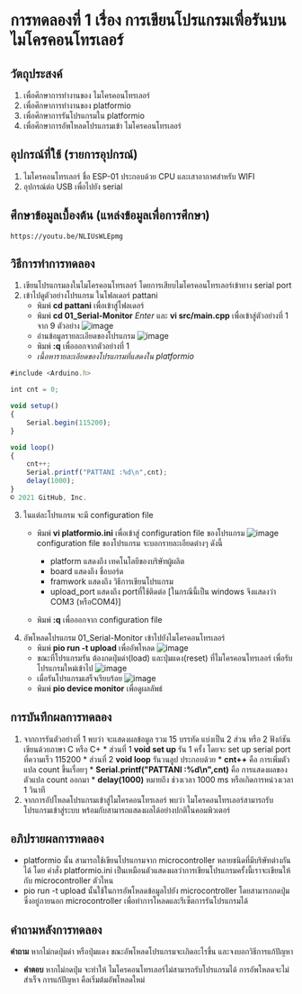 # การทดลองที่ 1 เรื่อง การเขียนโปรแกรมเพื่อรันบนไมโครคอนโทรเลอร์

##  วัตถุประสงค์
  1. เพื่อศึกษาการทำงานของ ไมโครคอนโทรเลอร์
  2. เพื่อศึกษาการทำงานของ platformio
  3. เพื่อศึกษาการรันโปรแกรมใน platformio
  4. เพื่อศึกษาการอัพโหลดโปรแกรมเข้า ไมโครคอนโทรเลอร์
  
##  อุปกรณ์ที่ใช้ (รายการอุปกรณ์)
  1. ไมโครคอนโทรเลอร์ ชื่อ ESP-01 ประกอบด้วย CPU และเสาอากาศสำหรับ WIFI
  2. อุปกรณ์ต่อ USB เพื่อไปยัง serial

##  ศึกษาข้อมูลเบื้องต้น (แหล่งข้อมูลเพื่อการศึกษา)
    https://youtu.be/NLIUsWLEpmg

##  วิธีการทำการทดลอง
  1. เขียนโปรแกรมลงในไมโครคอนโทรเลอร์ โดยการเสียบไมโครคอนโทรเลอร์เข้าทาง serial port
  2. เข้าไปดูตัวอย่างโปรแกรม ในโฟลเดอร์ pattani
      - พิมพ์ **cd pattani** เพื่อเข้าสู่โฟลเดอร์
      - พิมพ์ **cd 01_Serial-Monitor** *Enter* และ **vi src/main.cpp** เพื่อเข้าสู่ตัวอย่างที่ 1 จาก 9 ตัวอย่าง
      ![image](https://user-images.githubusercontent.com/80879429/112097457-a30f1600-8bd2-11eb-88e4-cbac8f414bb3.jpg)
      - อ่านข้อมูลรายละเอียดของโปรแกรม
      ![image](https://user-images.githubusercontent.com/80879429/112097638-f84b2780-8bd2-11eb-9a2d-d2e3cc8a6ab2.jpg)
      - พิมพ์ **:q** เพื่อออกจากตัวอย่างที่ 1
      - *เนื้อหารายละเอียดของโปรแกรมที่แสดงใน platformio*
```javascript
#include <Arduino.h>

int cnt = 0;

void setup()
{
	Serial.begin(115200);
}

void loop()
{
	cnt++;
	Serial.printf("PATTANI :%d\n",cnt);
	delay(1000);
}
© 2021 GitHub, Inc.
```
  3. ในแต่ละโปรแกรม จะมี configuration file
      - พิมพ์ **vi platformio.ini** เพื่อเข้าสู่ configuration file ของโปรแกรม
      ![image](https://user-images.githubusercontent.com/80879429/112097678-06994380-8bd3-11eb-8312-ac04a47d448c.jpg)
        configuration file ของโปรแกรม จะบอกรายละเอียดต่างๆ ดังนี้
        * platform แสดงถึง เทคโนโลยีของบริษัทผู้ผลิต
        * board แสดงถึง ชื่อบอร์ด
        * framwork แสดงถึง วิธีการเขียนโปรแกรม
        * upload_port แสดงถึง portที่ใช้ติดต่อ  [ในกรณีนี้เป็น windows จึงแสดงว่า COM3 (หรือCOM4)]
      
      - พิมพ์ **:q** เพื่อออกจาก configuration file
  4. อัพโหลดโปรแกรม 01_Serial-Monitor เข้าไปยังไมโครคอนโทรเลอร์ 
      - พิมพ์ **pio run -t upload** เพื่ออัพโหลด
      ![image](https://user-images.githubusercontent.com/80879429/112097793-3c3e2c80-8bd3-11eb-996e-32ca2630c4d9.jpg)
      - ขณะที่โปรแกรมรัน ต้องกดปุ่มดำ(load)  และปุ่มแดง(reset) ที่ไมโครคอนโทรเลอร์ เพื่อรับโปรแกรมใหม่เข้าไป
      ![image](https://user-images.githubusercontent.com/80879429/112098051-b53d8400-8bd3-11eb-81a0-603bb97c49a6.png)
      - เมื่อรันโปรแกรมเสร็จเรียบร้อย
      ![image](https://user-images.githubusercontent.com/80879429/112096308-9db0cc00-8bd0-11eb-8e18-ad50c46ef244.png)
      - พิมพ์ **pio device monitor** เพื่อดูผลลัพธ์

##  การบันทึกผลการทดลอง
  1. จากการรันตัวอย่างที่ 1 พบว่า จะแสดงผลข้อมูล รวม 15 บรรทัด แบ่งเป็น 2 ส่วน หรือ 2 ฟังก์ชัน เขียนด้วยภาษา C หรือ C+
    * ส่วนที่ 1 **void set up** รัน 1 ครั้ง โดยจะ set up serial port ที่ความเร็ว 115200
    * ส่วนที่ 2 **void loop** รันวนลูป ประกอบด้วย
        	* **cnt++** คือ การเพิ่มตัวแปล count ขึ้นเรื่อยๆ
        	* **Serial.printf("PATTANI :%d\n",cnt)** คือ การแสดงผลของ ตัวแปล count ออกมา 
        	* **delay(1000)** หมายถึง ช่วงเวลา 1000 ms หรือเกิดการหน่วงเวลา  1 วินาที 
  2. จากการอัปโหลดโปรแกรมเข้าสู่ไมโครคอนโทรเลอร์ พบว่า ไมโครคอนโทรเลอร์สามารถรับโปรแกรมเข้าสู่ระบบ พร้อมกับสามารถแสดงผลได้อย่างปกติในคอมพิวเตอร์

##  อภิปรายผลการทดลอง
  * platformio นั้น สามารถใช้เขียนโปรแกรมจาก microcontroller หลายชนิดที่มีบริษัทต่างกันได้ โดย คำสั่ง platformio.ini เป็นเหมือนตัวแสดงผลว่าการเขียนโปรแกรมครั้งนี้เราจะเขียนให้กับ microcontroller ตัวไหน
  * pio run -t upload นั้นใช้ในการอัพโหลดข้อมูลไปยัง microcontroller โดยสามารถกดปุ่มซึ่งอยู่ภายนอก microcontroller เพื่อทำการโหลดและรีเซ็ตการรันโปรแกรมได้	

##  คำถามหลังการทดลอง
**คำถาม**   หากไม่กดปุ่มดำ หรือปุ่มแดง ขณะอัพโหลดโปรแกรมจะเกิดอะไรขึ้น และจงบอกวิธีการแก้ปัญหา
* **คำตอบ**   หากไม่กดปุ่ม จะทำให้ ไมโครคอนโทรเลอร์ไม่สามารถรับโปรแกรมได้ การอัพโหลดจะไม่สำเร็จ การแก้ปัญหา คือเริ่มต้มอัพโหลดใหม่
